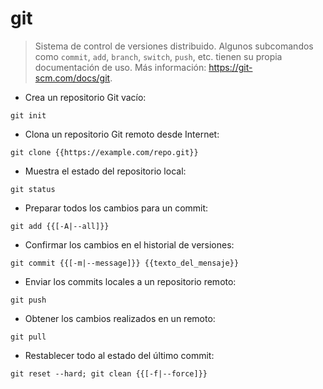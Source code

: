 # git

> Sistema de control de versiones distribuido.
> Algunos subcomandos como `commit`, `add`, `branch`, `switch`, `push`, etc. tienen su propia documentación de uso.
> Más información: <https://git-scm.com/docs/git>.

- Crea un repositorio Git vacío:

`git init`

- Clona un repositorio Git remoto desde Internet:

`git clone {{https://example.com/repo.git}}`

- Muestra el estado del repositorio local:

`git status`

- Preparar todos los cambios para un commit:

`git add {{[-A|--all]}}`

- Confirmar los cambios en el historial de versiones:

`git commit {{[-m|--message]}} {{texto_del_mensaje}}`

- Enviar los commits locales a un repositorio remoto:

`git push`

- Obtener los cambios realizados en un remoto:

`git pull`

- Restablecer todo al estado del último commit:

`git reset --hard; git clean {{[-f|--force]}}`
